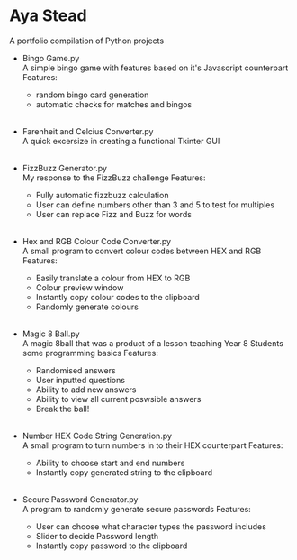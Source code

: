 # Aya Stead
A portfolio compilation of Python projects

- Bingo Game.py<br/>
 A simple bingo game with features based on it's Javascript counterpart
 Features:
  - random bingo card generation
  - automatic checks for matches and bingos<br/><br/>
 
- Farenheit and Celcius Converter.py<br/>
  A quick excersize in creating a functional Tkinter GUI<br/><br/>
 
- FizzBuzz Generator.py<br/>
  My response to the FizzBuzz challenge
 Features:
  - Fully automatic fizzbuzz calculation
  - User can define numbers other than 3 and 5 to test for multiples
  - User can replace Fizz and Buzz for words<br/><br/>
 
- Hex and RGB Colour Code Converter.py<br/>
  A small program to convert colour codes between HEX and RGB
 Features:
  - Easily translate a colour from HEX to RGB
  - Colour preview window
  - Instantly copy colour codes to the clipboard
  - Randomly generate colours<br/><br/>
 
- Magic 8 Ball.py<br/>
  A magic 8ball that was a product of a lesson teaching Year 8 Students some programming basics
 Features:
  - Randomised answers
  - User inputted questions
  - Ability to add new answers
  - Ability to view all current poswsible answers
  - Break the ball!<br/><br/>
 
- Number HEX Code String Generation.py<br/>
  A small program to turn numbers in to their HEX counterpart
 Features:
  - Ability to choose start and end numbers
  - Instantly copy generated string to the clipboard<br/><br/>
 
- Secure Password Generator.py<br/>
  A program to randomly generate secure passwords
 Features:
  - User can choose what character types the password includes
  - Slider to decide Password length
  - Instantly copy password to the clipboard<br/><br/>
